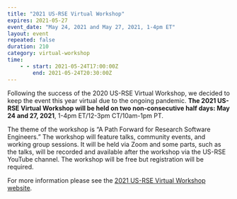 ```yaml
---
title: "2021 US-RSE Virtual Workshop"
expires: 2021-05-27
event_date: "May 24, 2021 and May 27, 2021, 1-4pm ET"
layout: event
repeated: false
duration: 210
category: virtual-workshop
time:
    - - start: 2021-05-24T17:00:00Z
        end: 2021-05-24T20:30:00Z
---
```


Following the success of the 2020 US-RSE Virtual Workshop, we decided to keep the event this year virtual due to the ongoing pandemic. **The 2021 US-RSE Virtual Workshop will be held on two non-consecutive half days: May 24 and 27, 2021**, 1-4pm ET/12-3pm CT/10am-1pm PT.

The theme of the workshop is “A Path Forward for Research Software Engineers.” The workshop will feature talks, community events, and working group sessions. It will be held via Zoom and some parts, such as the talks, will be recorded and available after the workshop via the US-RSE YouTube channel. The workshop will be free but registration will be required.

For more information please see the [2021 US-RSE Virtual Workshop website](https://us-rse.org/virtual-workshop-2021/).
